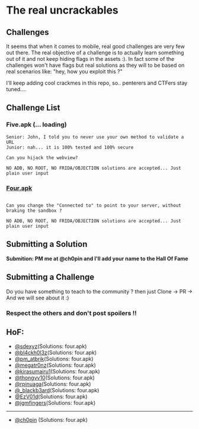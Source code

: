 # The real uncrackables 



## Challenges 

It seems that when it comes to mobile, real good challenges are very few out there. The real objective of a challenge is to actually learn something out of it and not keep hiding flags in the assets :). In fact some of the challenges won't have flags but real solutions as they will to be based on real  scenarios like: "hey, how you exploit this ?" 

I'll keep adding cool crackmes in this repo, so.. penterers and CTFers stay tuned....


## Challenge List

### Five.apk (... loading)

```
Senior: John, I told you to never use your own method to validate a URL 
Junior: nah... it is 100% tested and 100% secure 

Can you hijack the webview?

NO ADB, NO ROOT, NO FRIDA/OBJECTION solutions are accepted... Just plain user input 
```


### [Four.apk](https://github.com/Ch0pin/uncrackable/blob/main/four.apk)

```

Can you change the "Connected to" to point to your server, without braking the sandbox ?

NO ADB, NO ROOT, NO FRIDA/OBJECTION solutions are accepted... Just plain user input 
```


## Submitting a Solution

**Submition: PM me at @ch0pin and I'll add your name to the Hall Of Fame**

## Submitting a Challenge 

Do you have something to teach to the community ? then just Clone -> PR -> And we will see about it :) 

### Respect the others and don't post spoilers !!

## HoF:
- [@sdexyz](https://twitter.com/sdexyz)(Solutions: four.apk)
- [@bl4ckh0l3z](https://twitter.com/bl4ckh0l3z)(Solutions: four.apk)
- [@pm_atbrik](https://twitter.com/m_atbrik)(Solutions: four.apk)
- [@megatr0nz](https://twitter.com/megatr0nz)(Solutions: four.apk)
- [@kirasumairu1](https://twitter.com/kirasumairu1)(Solutions: four.apk)
- [@thongvv10](https://twitter.com/thongvv10)(Solutions: four.apk)
- [@rpinuaga](https://twitter.com/rpinuaga)(Solutions: four.apk)
- [@_blackb3ard](https://twitter.com/_blackb3ard)(Solutions: four.apk) 
- [@EzV01d](https://twitter.com/EzV01d)(Solutions: four.apk) 
- [@jgmfingers](https://twitter.com/jgmfingers)(Solutions: four.apk) 
----
- [@ch0pin](https://twitter.com/Ch0pin) (Solutions: four.apk)


